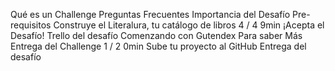 Qué es un Challenge
Preguntas Frecuentes
Importancia del Desafío
Pre-requisitos
Construye el Literalura, tu catálogo de libros
4 / 4
9min
¡Acepta el Desafío!
Trello del desafío
Comenzando con Gutendex
Para saber Más
Entrega del Challenge
1 / 2
0min
Sube tu proyecto al GitHub
Entrega del desafío
